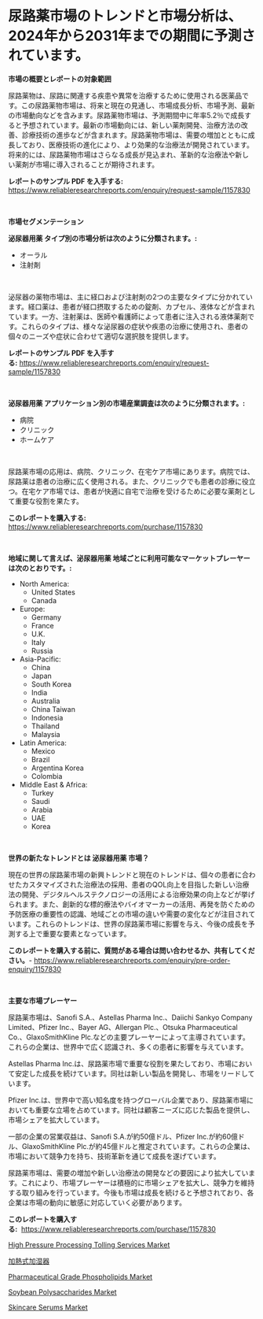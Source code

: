 <p><h1>尿路薬市場のトレンドと市場分析は、2024年から2031年までの期間に予測されています。</h1></p><p><strong>市場の概要とレポートの対象範囲</strong></p>
<p><p>尿路薬物は、尿路に関連する疾患や異常を治療するために使用される医薬品です。この尿路薬物市場は、将来と現在の見通し、市場成長分析、市場予測、最新の市場動向などを含みます。尿路薬物市場は、予測期間中に年率5.2％で成長すると予想されています。最新の市場動向には、新しい薬剤開発、治療方法の改善、診療技術の進歩などが含まれます。尿路薬物市場は、需要の増加とともに成長しており、医療技術の進化により、より効果的な治療法が開発されています。将来的には、尿路薬物市場はさらなる成長が見込まれ、革新的な治療法や新しい薬剤が市場に導入されることが期待されます。</p></p>
<p><strong>レポートのサンプル PDF を入手する:</strong> <a href="https://www.reliableresearchreports.com/enquiry/request-sample/1157830">https://www.reliableresearchreports.com/enquiry/request-sample/1157830</a></p>
<p>&nbsp;</p>
<p><strong>市場セグメンテーション</strong></p>
<p><strong>泌尿器用薬 タイプ別の市場分析は次のように分類されます。:</strong></p>
<p><ul><li>オーラル</li><li>注射剤</li></ul></p>
<p>&nbsp;</p>
<p><p>泌尿器の薬物市場は、主に経口および注射剤の2つの主要なタイプに分かれています。経口薬は、患者が経口摂取するための錠剤、カプセル、液体などが含まれています。一方、注射薬は、医師や看護師によって患者に注入される液体薬剤です。これらのタイプは、様々な泌尿器の症状や疾患の治療に使用され、患者の個々のニーズや症状に合わせて適切な選択肢を提供します。</p></p>
<p><strong>レポートのサンプル PDF を入手する:</strong>&nbsp;<a href="https://www.reliableresearchreports.com/enquiry/request-sample/1157830">https://www.reliableresearchreports.com/enquiry/request-sample/1157830</a></p>
<p>&nbsp;</p>
<p><strong> 泌尿器用薬 アプリケーション別の市場産業調査は次のように分類されます。:</strong></p>
<p><ul><li>病院</li><li>クリニック</li><li>ホームケア</li></ul></p>
<p>&nbsp;</p>
<p><p>尿路薬市場の応用は、病院、クリニック、在宅ケア市場にあります。病院では、尿路薬は患者の治療に広く使用される。また、クリニックでも患者の診療に役立つ。在宅ケア市場では、患者が快適に自宅で治療を受けるために必要な薬剤として重要な役割を果たす。</p></p>
<p><strong>このレポートを購入する:</strong>&nbsp; <a href="https://www.reliableresearchreports.com/purchase/1157830">https://www.reliableresearchreports.com/purchase/1157830</a></p>
<p>&nbsp;</p>
<p><strong>地域に関して言えば、泌尿器用薬 地域ごとに利用可能なマーケットプレーヤーは次のとおりです。:</strong></p>
<p><ul>
    <li>
        North America:
        <ul>
            <li>United States</li>
            <li>Canada</li>
        </ul>
    </li>
    <li>
        Europe:
        <ul>
            <li>Germany</li>
            <li>France</li>
            <li>U.K.</li>
            <li>Italy</li>
            <li>Russia</li>
        </ul>
    </li>
    <li>
        Asia-Pacific:
        <ul>
            <li>China</li>
            <li>Japan</li>
            <li>South Korea</li>
            <li>India</li>
            <li>Australia</li>
            <li>China Taiwan</li>
            <li>Indonesia</li>
            <li>Thailand</li>
            <li>Malaysia</li>
        </ul>
    </li>
    <li>
        Latin America:
        <ul>
            <li>Mexico</li>
            <li>Brazil</li>
            <li>Argentina Korea</li>
            <li>Colombia</li>
        </ul>
    </li>
    <li>
        Middle East & Africa:
        <ul>
            <li>Turkey</li>
            <li>Saudi</li>
            <li>Arabia</li>
            <li>UAE</li>
            <li>Korea</li>
        </ul>
    </li>
    </ul></p>
<p>&nbsp;</p>
<p><strong>世界の新たなトレンドとは 泌尿器用薬 市場？</strong></p>
<p><p>現在の世界の尿路薬市場の新興トレンドと現在のトレンドは、個々の患者に合わせたカスタマイズされた治療法の採用、患者のQOL向上を目指した新しい治療法の開発、デジタルヘルステクノロジーの活用による治療効果の向上などが挙げられます。また、創新的な標的療法やバイオマーカーの活用、再発を防ぐための予防医療の重要性の認識、地域ごとの市場の違いや需要の変化などが注目されています。これらのトレンドは、世界の尿路薬市場に影響を与え、今後の成長を予測する上で重要な要素となっています。</p></p>
<p><strong>このレポートを購入する前に、質問がある場合は問い合わせるか、共有してください。</strong>- <a href="https://www.reliableresearchreports.com/enquiry/pre-order-enquiry/1157830">https://www.reliableresearchreports.com/enquiry/pre-order-enquiry/1157830</a></p>
<p>&nbsp;</p>
<p><strong>主要な市場プレーヤー</strong></p>
<p><p>尿路薬市場は、Sanofi S.A.、Astellas Pharma Inc.、Daiichi Sankyo Company Limited、Pfizer Inc.、Bayer AG、Allergan Plc.、Otsuka Pharmaceutical Co.、GlaxoSmithKline Plc.などの主要プレーヤーによって主導されています。これらの企業は、世界中で広く認識され、多くの患者に影響を与えています。</p><p>Astellas Pharma Inc.は、尿路薬市場で重要な役割を果たしており、市場において安定した成長を続けています。同社は新しい製品を開発し、市場をリードしています。</p><p>Pfizer Inc.は、世界中で高い知名度を持つグローバル企業であり、尿路薬市場においても重要な立場を占めています。同社は顧客ニーズに応じた製品を提供し、市場シェアを拡大しています。</p><p>一部の企業の営業収益は、Sanofi S.A.が約50億ドル、Pfizer Inc.が約60億ドル、GlaxoSmithKline Plc.が約45億ドルと推定されています。これらの企業は、市場において競争力を持ち、技術革新を通じて成長を遂げています。</p><p>尿路薬市場は、需要の増加や新しい治療法の開発などの要因により拡大しています。これにより、市場プレーヤーは積極的に市場シェアを拡大し、競争力を維持する取り組みを行っています。今後も市場は成長を続けると予想されており、各企業は市場の動向に敏感に対応していく必要があります。</p></p>
<p><strong>このレポートを購入する:</strong>&nbsp;&nbsp;<a href="https://www.reliableresearchreports.com/purchase/1157830">https://www.reliableresearchreports.com/purchase/1157830</a></p>
<p><p><a href="https://view.publitas.com/reportprime-1/high-pressure-processing-tolling-services-market-research-report-reveals-the-latest-trends-and-opportunities-of-this-market-for-period-from-2023-2030/">High Pressure Processing Tolling Services Market</a></p><p><a href="https://github.com/ppmazlotr77499/Market-Research-Report-List-1/blob/main/8245856190981.md">加熱式加湿器</a></p><p><a href="https://scarlet-rocket-c63.notion.site/Pharmaceutical-Grade-Phospholipids-Market-Size-and-Growth-Market-Segmentation-Regional-and-Country-b15e8b0c996b4ccd8b90407e31769d16">Pharmaceutical Grade Phospholipids Market</a></p><p><a href="https://view.publitas.com/reportprime-1/soybean-polysaccharides-market-size-evaluating-its-market-trends-growth-and-projections-2024-2031/">Soybean Polysaccharides Market</a></p><p><a href="https://github.com/lylyparadise/Market-Research-Report-List-2/blob/main/skincare-serums-market.md">Skincare Serums Market</a></p></p>